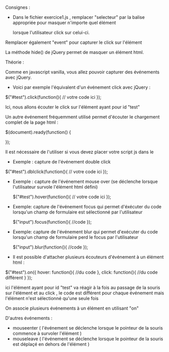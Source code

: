 Consignes :

- Dans le fichier exercice1.js , remplacer "selecteur" par la balise appropriée 
pour masquer n'importe quel élément <p> lorsque l'utilisateur click sur celui-ci.

Remplacer également "event" pour capturer le click sur l'élément

La méthode hide() de jQuery permet de masquer un élément html.




 Théorie :

 Comme en javascript vanilla, vous allez pouvoir capturer des événements avec jQuery.

 - Voici par exemple l'équivalent d'un événement click avec jQuery :

 $("#test").click(function(){
   // votre code ici
 });

 Ici, nous allons écouter le click sur l'élément ayant pour id "test"


 Un autre événement fréquemment utilisé permet d'écouter 
 le chargement complet de la page html :

 $(document).ready(function() {

 });

 Il est nécessaire de l'utiliser si vous devez placer votre script js dans le <head>


 - Exemple : capture de l'événement double click

  $("#test").dblclick(function(){
    // votre code ici
  });


- Exemple : capture de l'événement mouse over 
(se déclenche lorsque l'utilisateur survole l'élément html défini)


  $("#test").hover(function(){
    // votre code ici
  });

- Exemple: capture de l'événement focus qui permet d'éxécuter du code 
lorsqu'un champ de formulaire est sélectionné par l'utilisateur

  $("input").focus(function(){
      //code
  });

- Exemple: capture de l'événement blur qui permet d'exécuter du code 
lorsqu'un champ de formulaire perd le focus par l'utilisateur

    $("input").blur(function(){
        //code
    });


- Il est possible d'attacher plusieurs écouteurs d'événement à un élément html :

$("#test").on({
    hover: function(){
        //du code
    },
    click: function(){
        //du code différent
    }
});

ici l'élément ayant pour id "test" va réagir à la fois au passage de la souris 
sur l'élément et au click , le code est différent
pour chaque événement mais l'élément n'est sélectionné qu'une seule fois

On associe plusieurs événements à un élément en utilisant "on"



D'autres événements :

- mouseenter ( l'événement se déclenche lorsque le pointeur de la souris 
commence à survoler l'élément )
- mouseleave ( l'événement se déclenche lorsque le pointeur de la souris 
est déplaçé en dehors de l'élément )



